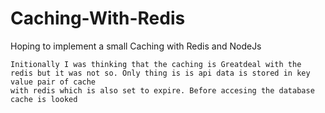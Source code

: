 # Caching-With-Redis
Hoping to implement a small Caching with Redis and NodeJs

    Initionally I was thinking that the caching is Greatdeal with the 
    redis but it was not so. Only thing is is api data is stored in key value pair of cache 
    with redis which is also set to expire. Before accesing the database cache is looked
    
